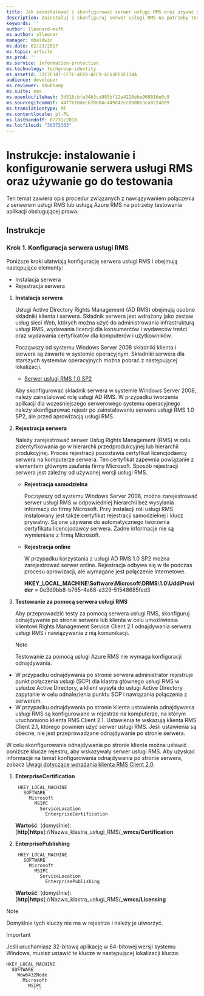 ```yaml
---
title: Jak zainstalować i skonfigurować serwer usługi RMS oraz używać go do testowania | Azure RMS
description: Zainstaluj i skonfiguruj serwer usługi RMS na potrzeby testowania aplikacji obsługujących prawa.
keywords: ''
author: lleonard-msft
ms.author: alleonar
manager: mbaldwin
ms.date: 02/23/2017
ms.topic: article
ms.prod: ''
ms.service: information-protection
ms.technology: techgroup-identity
ms.assetid: 32C7F387-CF7E-4CE0-AFC9-4C63FE1E134A
audience: developer
ms.reviewer: shubhamp
ms.suite: ems
ms.openlocfilehash: 3d516cbfe34b3ca985bf12e4226ebe968816e0c9
ms.sourcegitcommit: 44ff610dec678604c449d42cc0b0863ca8224009
ms.translationtype: MT
ms.contentlocale: pl-PL
ms.lasthandoff: 07/31/2018
ms.locfileid: "39372363"
---
```

# <a name="how-to-install-configure-and-test-with-an-rms-server"></a>Instrukcje: instalowanie i konfigurowanie serwera usługi RMS oraz używanie go do testowania

Ten temat zawiera opis procedur związanych z nawiązywaniem połączenia z serwerem usługi RMS lub usługą Azure RMS na potrzeby testowania aplikacji obsługującej prawa.
 
## <a name="instructions"></a>Instrukcje

### <a name="step-1-setup-your-rms-server"></a>Krok 1. Konfiguracja serwera usługi RMS

Poniższe kroki ułatwiają konfigurację serwera usługi RMS i obejmują następujące elementy:

-   Instalacja serwera
-   Rejestracja serwera

1.  **Instalacja serwera**

    Usługi Active Directory Rights Management (AD RMS) obejmują osobne składniki klienta i serwera. Składnik serwera jest wdrażany jako zestaw usług sieci Web, których można użyć do administrowania infrastrukturą usługi RMS, wydawania licencji dla konsumentów i wydawców treści oraz wydawania certyfikatów dla komputerów i użytkowników.

    Począwszy od systemu Windows Server 2008 składniki klienta i serwera są zawarte w systemie operacyjnym. Składniki serwera dla starszych systemów operacyjnych można pobrać z następującej lokalizacji.

    -   [Serwer usługi RMS 1.0 SP2](http://go.microsoft.com/fwlink/p/?linkid=73722)

    Aby skonfigurować składnik serwera w systemie Windows Server 2008, należy zainstalować rolę usługi AD RMS. W przypadku tworzenia aplikacji dla wcześniejszego serwerowego systemu operacyjnego należy skonfigurować rejestr po zainstalowaniu serwera usługi RMS 1.0 SP2, ale przed aprowizacją usługi RMS.

2.  **Rejestracja serwera**

    Należy zarejestrować serwer Usług Rights Management (RMS) w celu zidentyfikowania go w hierarchii przedprodukcyjnej lub hierarchii produkcyjnej. Proces rejestracji pozostawia certyfikat licencjodawcy serwera na komputerze serwera. Ten certyfikat zapewnia powiązanie z elementem głównym zaufania firmy Microsoft. Sposób rejestracji serwera jest zależny od używanej wersji usługi RMS.

    -   **Rejestracja samodzielna**

        Począwszy od systemu Windows Server 2008, można zarejestrować serwer usługi RMS w odpowiedniej hierarchii bez wysyłania informacji do firmy Microsoft. Przy instalacji roli usługi RMS instalowany jest także certyfikat rejestracji samodzielnej i klucz prywatny. Są one używane do automatycznego tworzenia certyfikatu licencjodawcy serwera. Żadne informacje nie są wymieniane z firmą Microsoft.

    -   **Rejestracja online**

        W przypadku korzystania z usługi AD RMS 1.0 SP2 można zarejestrować serwer online. Rejestracja odbywa się w tle podczas procesu aprowizacji, ale wymagane jest połączenie internetowe.

        **HKEY\_LOCAL\_MACHINE**\\**Software**\\**Microsoft**\\**DRMS**\\**1.0**\\**UddiProvider** = 0e3d9bb8-b765-4a68-a329-51548685fed3

3. **Testowanie za pomocą serwera usługi RMS**

    Aby przeprowadzić testy za pomocą serwera usługi RMS, skonfiguruj odnajdywanie po stronie serwera lub klienta w celu umożliwienia klientowi Rights Management Service Client 2.1 odnajdywania serwera usługi RMS i nawiązywania z nią komunikacji.

    > [!Note]
    > Testowanie za pomocą usługi Azure RMS nie wymaga konfiguracji odnajdywania.

  - W przypadku odnajdywania po stronie serwera administrator rejestruje punkt połączenia usługi (SCP) dla klastra głównego usługi RMS w usłudze Active Directory, a klient wysyła do usługi Active Directory zapytanie w celu odnalezienia punktu SCP i nawiązania połączenia z serwerem.
  - W przypadku odnajdywania po stronie klienta ustawienia odnajdywania usługi RMS są konfigurowane w rejestrze na komputerze, na którym uruchomiono klienta RMS Client 2.1. Ustawienia te wskazują klienta RMS Client 2.1, którego powinien użyć serwer usługi RMS. Jeśli ustawienia są obecne, nie jest przeprowadzane odnajdywanie po stronie serwera.

  W celu skonfigurowania odnajdywania po stronie klienta można ustawić poniższe klucze rejestru, aby wskazywały serwer usługi RMS. Aby uzyskać informacje na temat konfigurowania odnajdywania po stronie serwera, zobacz [Uwagi dotyczące wdrażania klienta RMS Client 2.0](https://technet.microsoft.com/library/jj159267(WS.10).aspx).

1. **EnterpriseCertification**

        HKEY_LOCAL_MACHINE
          SOFTWARE
            Microsoft
              MSIPC
                ServiceLocation
                  EnterpriseCertification

   **Wartość**: (domyślnie): [**http|https**]://Nazwa_klastra_usługi_RMS/**_wmcs/Certification**

2. **EnterprisePublishing**

        HKEY_LOCAL_MACHINE
          SOFTWARE
            Microsoft
              MSIPC
                ServiceLocation
                  EnterprisePublishing
                  
   **Wartość**: (domyślnie): [**http|https**]://Nazwa_klastra_usługi_RMS/**_wmcs/Licensing**

>[!NOTE] 
> Domyślnie tych kluczy nie ma w rejestrze i należy je utworzyć.

>[!IMPORTANT] 
> Jeśli uruchamiasz 32-bitową aplikację w 64-bitowej wersji systemu Windows, musisz ustawić te klucze w następującej lokalizacji klucza:<p>
  ```    
  HKEY_LOCAL_MACHINE
    SOFTWARE
      Wow6432Node
        Microsoft
          MSIPC
            ```
